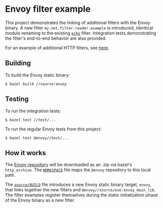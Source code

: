 # Envoy filter example

This project demonstrates the linking of additional filters with the Envoy binary.
A new filter `my.net.filter.reader.example` is introduced, identical modulo renaming to the existing
[`echo`](https://github.com/envoyproxy/envoy/blob/master/source/common/filter/echo.h)
filter. Integration tests demonstrating the filter's end-to-end behavior are
also provided.

For an example of additional HTTP filters, see [here](http-filter-example).

## Building

To build the Envoy static binary:

```
$ bazel build //source:envoy
```

## Testing

To run the integration tests:

```
$ bazel test //test/...
```

To run the regular Envoy tests from this project:

```
$ bazel test @envoy//test/...
```

## How it works

The [Envoy repository](https://github.com/envoyproxy/envoy/) will be downloaded as an .zip via bazel's `http_archive`.
The [`WORKSPACE`](WORKSPACE) file maps the `@envoy` repository to this local path.

The [`source/BUILD`](source/BUILD) file introduces a new Envoy static binary target, `envoy`,
that links together the new filters and `@envoy//source/exe:envoy_main_lib`. The
filter examples register themselves during the static initialization phase of the
Envoy binary as a new filter.
